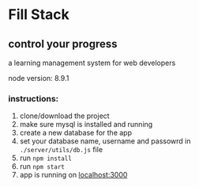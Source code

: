 # Fill Stack
## control your progress
a learning management system for web developers

node version: 8.9.1

### instructions:
1. clone/download the project
2. make sure mysql is installed and running
3. create a new database for the app
4. set your database name, username and passowrd in `./server/utils/db.js` file
5. run `npm install`
6. run `npm start`
7. app is running on [localhost:3000](http://localhost:3000)